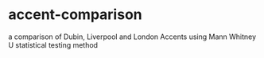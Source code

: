 # accent-comparison
a comparison of Dubin, Liverpool and London Accents using Mann Whitney U statistical testing method
